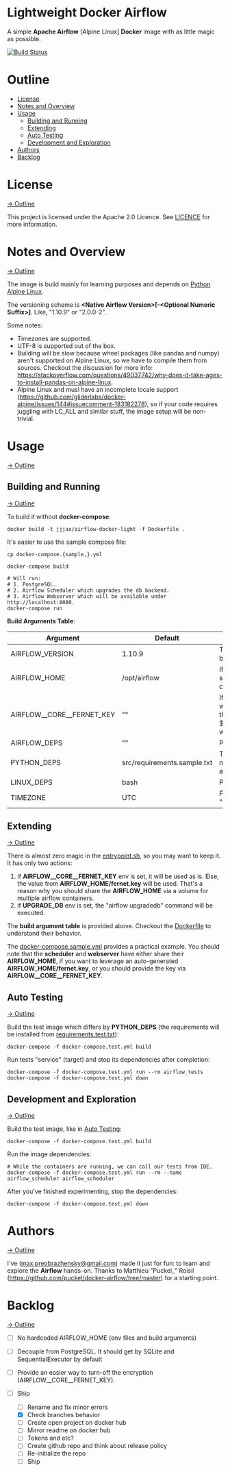 # Lightweight Docker Airflow

A simple **Apache Airflow** \[Alpine Linux\] **Docker** image with as little magic as possible.

[![Build Status](https://travis-ci.com/jjj4x/airflow_with_docker.svg?token=mxGSCc8mjz3aBtLhrCqX&branch=master)](https://travis-ci.com/jjj4x/airflow_with_docker)


# Outline

* [License](#license)
* [Notes and Overview](#notes-and-overview)
* [Usage](#usage)
  * [Building and Running](#building-and-running)
  * [Extending](#extending)
  * [Auto Testing](#auto-testing)
  * [Development and Exploration](#development-and-exploration)
* [Authors](#authors)
* [Backlog](#backlog)


# License
[-> Outline](#outline)

This project is licensed under the Apache 2.0 Licence. See [LICENCE](./LICENSE)
for more information.


# Notes and Overview
[-> Outline](#outline)

The image is build mainly for learning purposes and  depends on
[Python Alpine Linux](https://hub.docker.com/_/python).

The versioning scheme is **\<Native Airflow Version\>\[-\<Optional Numeric Suffix\>\]**.
Like, "1.10.9" or "2.0.0-2".

Some notes:
* Timezones are supported.
* UTF-8 is supported out of the box.
* Building will be slow because wheel packages (like pandas and numpy) aren't
  supported on Alpine Linux, so we have to compile them from sources.
  Checkout the discussion for more info: https://stackoverflow.com/questions/49037742/why-does-it-take-ages-to-install-pandas-on-alpine-linux.
* Alpine Linux and musl have an incomplete locale support (https://github.com/gliderlabs/docker-alpine/issues/144#issuecomment-183182278),
  so if your code requires juggling with LC_ALL and similar stuff, the image
  setup will be non-trivial.


# Usage
[-> Outline](#outline)

## Building and Running
[-> Outline](#outline)

To build it without **docker-compose**:
```shell script
docker build -t jjjax/airflow-docker-light -f Dockerfile .
```

It's easier to use the sample compose file:
```shell script
cp docker-compose.{sample,}.yml

docker-compose build

# Will run:
# 1. PostgreSQL.
# 2. Airflow Scheduler which upgrades the db backend.
# 3. Airflow Webserver which will be available under http://localhost:8080.
docker-compose run
```

**Build Arguments Table**:

| Argument                  | Default                     | Comment
| ------------------------- | --------------------------- | -------
| AIRFLOW_VERSION           | 1.10.9                      | The version will be installed at build time
| AIRFLOW_HOME              | /opt/airflow                | If modified, don't forget to sync your docker-compose.yml and other stuff.
| AIRFLOW__CORE__FERNET_KEY | ""                          | If provided, the entrypoint.sh will use the value as is; else, the value from ${AIRFLOW_HOME}/fernet.key will be used.
| AIRFLOW_DEPS              | ""                          | Provided as "mysql,gcp,hdfs"
| PYTHON_DEPS               | src/requirements.sample.txt | The default file is empty; you may put a custom file into src/ and it will be installed with pip
| LINUX_DEPS                | bash                        | Provided as "bash gcc make"
| TIMEZONE                  | UTC                         | For example, "Europe/Moscow"


## Extending
[-> Outline](#outline)

There is almost zero magic in the [entrypoint.sh](src/entrypoint.sh), so you may
want to keep it. It has only two actions:
1. If **AIRFLOW__CORE__FERNET_KEY** env is set, it will be used as is. Else,
   the value from **AIRFLOW_HOME/fernet.key** will be used. That's a reason
   why you should share the **AIRFLOW_HOME** via a volume for multiple airflow
   containers.
2. if **UPGRADE_DB** env is set, the "airflow upgradedb" command will be executed.

The **build argument table** is provided above. Checkout the [Dockerfile](Dockerfile)
to understand their behavior.

The [docker-compose.sample.yml](docker-compose.sample.yml) provides a practical
example. You should note that the **scheduler** and **webserver** have either
share their **AIRFLOW_HOME**, if you want to leverage an auto-generated
**AIRFLOW_HOME/fernet.key**, or you should provide the key via **AIRFLOW__CORE__FERNET_KEY**.


## Auto Testing
[-> Outline](#outline)

Build the test image which differs by **PYTHON_DEPS** (the requirements
will be installed from [requirements.test.txt](src/requirements.test.txt)):
```shell script
docker-compose -f docker-compose.test.yml build
```

Run tests "service" (target) and stop its dependencies after completion:
```shell script
docker-compose -f docker-compose.test.yml run --rm airflow_tests
docker-compose -f docker-compose.test.yml down
```


## Development and Exploration
[-> Outline](#outline)

Build the test image, like in [Auto Testing](#auto-testing):
```shell script
docker-compose -f docker-compose.test.yml build
```

Run the image dependencies:
```shell script
# While the containers are running, we can call our tests from IDE.
docker-compose -f docker-compose.test.yml run --rm --name airflow_scheduler airflow_scheduler
```

After you've finished experimenting, stop the dependencies:
```shell script
docker-compose -f docker-compose.test.yml down
```


# Authors
[-> Outline](#outline)

I've (max.preobrazhensky@gmail.com) made it just for fun: to learn and explore
the **Airflow** hands-on. Thanks to Matthieu "Puckel_" Roisil
(https://github.com/puckel/docker-airflow/tree/master) for a starting point.


# Backlog
[-> Outline](#outline)

- [ ] No hardcoded AIRFLOW_HOME (env files and build arguments)

- [ ] Decouple from PostgreSQL. It should get by SQLite and SequentialExecutor by default

- [ ] Provide an easier way to turn-off the encryption (AIRFLOW__CORE__FERNET_KEY).

- [ ] Ship
    - [ ] Rename and fix minor errors
    - [X] Check branches behavior
    - [ ] Create open project on docker hub
    - [ ] Mirror readme on docker hub
    - [ ] Tokens and etc?
    - [ ] Create github repo and think about release policy
    - [ ] Re-initialize the repo
    - [ ] Ship
